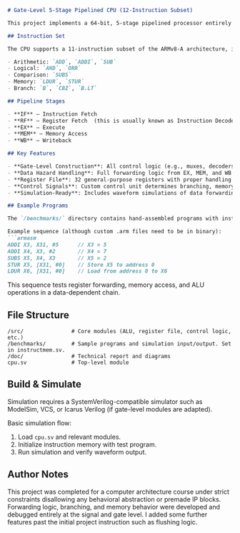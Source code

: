 ```markdown
# Gate-Level 5-Stage Pipelined CPU (12-Instruction Subset)

This project implements a 64-bit, 5-stage pipelined processor entirely in SystemVerilog using gate-level design. All components, from control logic to data hazard forwarding, are built from basic logic gates and multiplexers. No behavioral modeling or high-level synthesis tools were used.

## Instruction Set

The CPU supports a 11-instruction subset of the ARMv8-A architecture, including:

- Arithmetic: `ADD`, `ADDI`, `SUB`
- Logical: `AND`, `ORR`
- Comparison: `SUBS`
- Memory: `LDUR`, `STUR`
- Branch: `B`, `CBZ`, `B.LT`

## Pipeline Stages

- **IF** – Instruction Fetch  
- **RF** – Register Fetch  (this is usually known as Instruction Decode) 
- **EX** – Execute  
- **MEM** – Memory Access  
- **WB** – Writeback

## Key Features

- **Gate-Level Construction**: All control logic (e.g., muxes, decoders, equality checkers) built manually using gates.
- **Data Hazard Handling**: Full forwarding logic from EX, MEM, and WB stages to RF stage for both source operands.
- **Register File**: 32 general-purpose registers with proper handling of `X31` as an unwritable zero-register.
- **Control Signals**: Custom control unit determines branching, memory operations, and ALU behavior.
- **Simulation-Ready**: Includes waveform simulations of data forwarding, memory load/store operations, and pipeline behavior.

## Example Programs

The `/benchmarks/` directory contains hand-assembled programs with instruction memory images and expected output. Credit goes to my EE469 professor, Scott Huack, for these.

Example sequence (although custom .arm files need to be in binary):
```armasm
ADDI X3, X31, #5      // X3 = 5
ADDI X4, X3, #2       // X4 = 7
SUBS X5, X4, X3       // X5 = 2
STUR X5, [X31, #0]    // Store X5 to address 0
LDUR X6, [X31, #0]    // Load from address 0 to X6
```

This sequence tests register forwarding, memory access, and ALU operations in a data-dependent chain.

## File Structure

```
/src/               # Core modules (ALU, register file, control logic, etc.)
/benchmarks/        # Sample programs and simulation input/output. Set in instructmem.sv.
/doc/               # Technical report and diagrams
cpu.sv              # Top-level module
```

## Build & Simulate

Simulation requires a SystemVerilog-compatible simulator such as ModelSim, VCS, or Icarus Verilog (if gate-level modules are adapted).

Basic simulation flow:
1. Load `cpu.sv` and relevant modules.
2. Initialize instruction memory with test program.
3. Run simulation and verify waveform output.

## Author Notes

This project was completed for a computer architecture course under strict constraints disallowing any behavioral abstraction or premade IP blocks. Forwarding logic, branching, and memory behavior were developed and debugged entirely at the signal and gate level. I added some further features past the initial project instruction such as flushing logic.
```